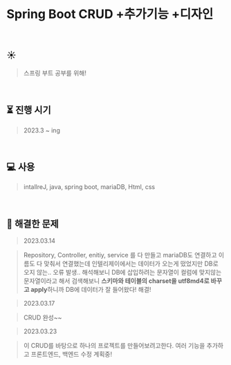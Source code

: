 # Spring Boot CRUD +추가기능 +디자인

</br>

## :sunny: 
> 스프링 부트 공부를 위해! 
> 
</br>

## :hourglass_flowing_sand: 진행 시기
> 2023.3 ~ ing
</br>

## :computer: 사용
>intallreJ, java, spring boot, mariaDB, Html, css
</br>

## :baby_chick: 해결한 문제

> 2023.03.14

> Repository, Controller, enitiy, service 를 다 만들고 mariaDB도 연결하고 이름도 다 맞춰서 연결했는데 
> 인텔리제이에서는 데이터가 오는게 떴었지만 DB로 오지 않는.. 오류 발생.. 
> 해석해보니 DB에 삽입하려는 문자열이 컬럼에 맞지않는 문자열이라고 해서
> 검색해보니 <b>스키마와 테이블의 charset을 utf8md4로 바꾸고 apply</b>하니까 DB에 데이터가 잘 들어왔다! 해결!

> 2023.03.17

> CRUD 완성~~

> 2023.03.23

> 이 CRUD를 바탕으로 하나의 프로젝트를 만들어보려고한다.
> 여러 기능을 추가하고 프론트엔드, 백엔드 수정 계획중!




</br>

